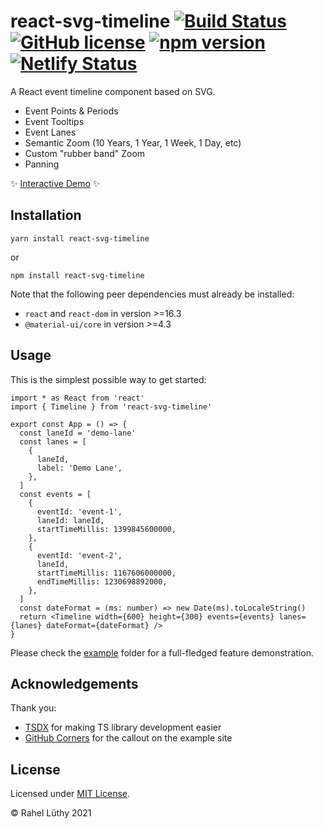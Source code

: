 # react-svg-timeline [![Build Status](https://travis-ci.com/netzwerg/react-svg-timeline.svg?branch=master)](https://travis-ci.com/netzwerg/react-svg-timeline) [![GitHub license](https://img.shields.io/badge/license-MIT-blue.svg)](https://github.com/facebook/react/blob/master/LICENSE) [![npm version](https://img.shields.io/npm/v/react-svg-timeline.svg?style=flat)](https://www.npmjs.com/package/react-svg-timeline) [![Netlify Status](https://api.netlify.com/api/v1/badges/8d78caa2-c055-46a0-9d36-e447dafb1bde/deploy-status)](https://app.netlify.com/sites/react-svg-timeline/deploys)

A React event timeline component based on SVG.

- Event Points & Periods
- Event Tooltips
- Event Lanes
- Semantic Zoom (10 Years, 1 Year, 1 Week, 1 Day, etc)
- Custom "rubber band" Zoom
- Panning

✨ [Interactive Demo](https://react-svg-timeline.netlify.com/) ✨

## Installation

`yarn install react-svg-timeline`

or

`npm install react-svg-timeline`

Note that the following peer dependencies must already be installed:

- `react` and `react-dom` in version >=16.3
- `@material-ui/core` in version >=4.3

## Usage

This is the simplest possible way to get started:

```tsx
import * as React from 'react'
import { Timeline } from 'react-svg-timeline'

export const App = () => {
  const laneId = 'demo-lane'
  const lanes = [
    {
      laneId,
      label: 'Demo Lane',
    },
  ]
  const events = [
    {
      eventId: 'event-1',
      laneId: laneId,
      startTimeMillis: 1399845600000,
    },
    {
      eventId: 'event-2',
      laneId,
      startTimeMillis: 1167606000000,
      endTimeMillis: 1230698892000,
    },
  ]
  const dateFormat = (ms: number) => new Date(ms).toLocaleString()
  return <Timeline width={600} height={300} events={events} lanes={lanes} dateFormat={dateFormat} />
}
```

Please check the [example](example) folder for a full-fledged feature demonstration.

## Acknowledgements

Thank you:

- [TSDX](https://github.com/palmerhq/tsdx) for making TS library development easier
- [GitHub Corners](https://github.com/tholman/github-corners) for the callout on the example site

## License

Licensed under [MIT License](LICENSE).

&copy; Rahel Lüthy 2021
